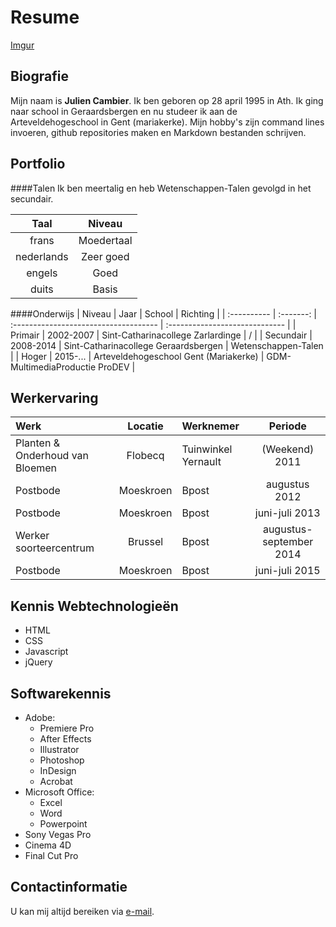 Resume
======

[Imgur](http://i.imgur.com/wIJpTAq.jpg?1)

Biografie
----------
Mijn naam is **Julien Cambier**. Ik ben geboren op 28 april 1995 in Ath. Ik ging naar school in Geraardsbergen en nu studeer ik aan de Arteveldehogeschool in Gent (mariakerke). Mijn hobby's zijn command lines invoeren, github repositories maken en Markdown bestanden schrijven.

Portfolio
----------
####Talen
Ik ben meertalig en heb Wetenschappen-Talen gevolgd in het secundair.

| Taal          | Niveau          |
| :-----------: | :-------------: |
| frans         | Moedertaal      |
| nederlands    | Zeer goed       |
| engels        | Goed            |
| duits         | Basis           |

####Onderwijs
| Niveau | Jaar | School                           | Richting                  |
| :---------- | :-------: | :------------------------------------ | :----------------------------- |
| Primair     | 2002-2007 | Sint-Catharinacollege Zarlardinge     | /                              |
| Secundair   | 2008-2014 | Sint-Catharinacollege Geraardsbergen  | Wetenschappen-Talen            |
| Hoger       | 2015-...  | Arteveldehogeschool Gent (Mariakerke) | GDM-MultimediaProductie ProDEV |

Werkervaring
------------

|Werk|Locatie|Werknemer|Periode|
|:-----|:----:|:-----|:-----:|
|Planten & Onderhoud van Bloemen|Flobecq|Tuinwinkel Yernault|(Weekend) 2011|
|Postbode|Moeskroen|Bpost|augustus 2012|
|Postbode|Moeskroen|Bpost|juni-juli 2013|
|Werker soorteercentrum|Brussel|Bpost|augustus-september 2014|
|Postbode|Moeskroen|Bpost|juni-juli 2015|

Kennis Webtechnologieën
-----------------------
* HTML
* CSS
* Javascript
* jQuery

Softwarekennis
--------------
* Adobe:
    * Premiere Pro
    * After Effects
    * Illustrator
    * Photoshop
    * InDesign
    * Acrobat
* Microsoft Office:
    * Excel
    * Word
    * Powerpoint
* Sony Vegas Pro
* Cinema 4D
* Final Cut Pro

Contactinformatie
----------------
U kan mij altijd bereiken via [e-mail](mailto:julien.cambier@student.arteveldehs.be).